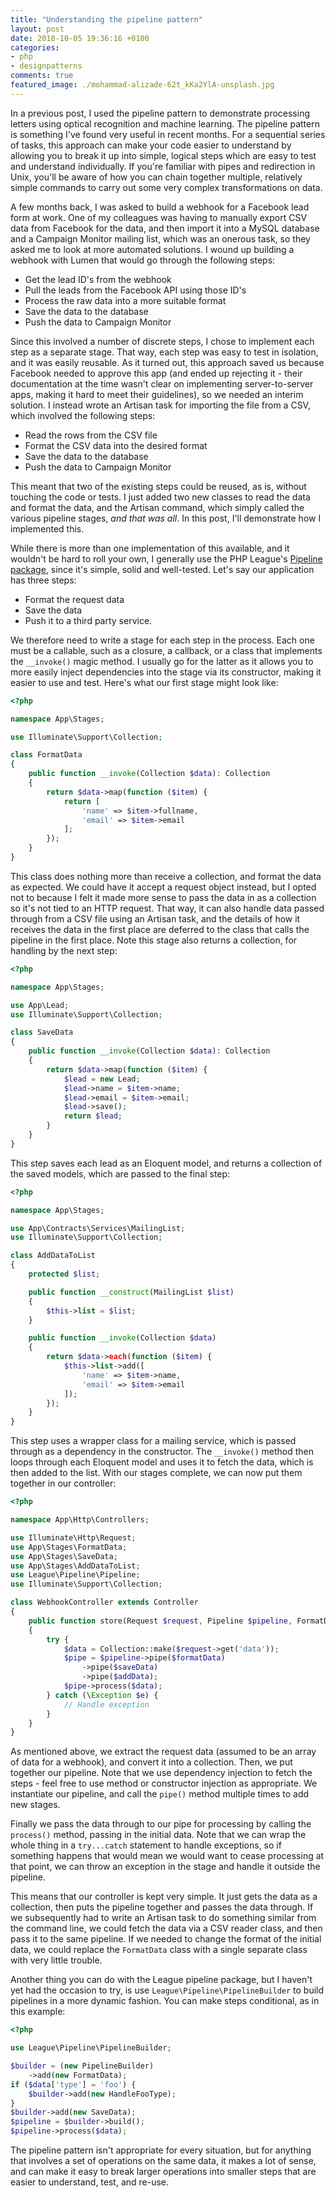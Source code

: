 ```yaml
---
title: "Understanding the pipeline pattern"
layout: post
date: 2018-10-05 19:36:16 +0100
categories:
- php
- designpatterns
comments: true
featured_image: ./mohammad-alizade-62t_kKa2YlA-unsplash.jpg
---
```


In a previous post, I used the pipeline pattern to demonstrate processing letters using optical recognition and machine learning. The pipeline pattern is something I've found very useful in recent months. For a sequential series of tasks, this approach can make your code easier to understand by allowing you to break it up into simple, logical steps which are easy to test and understand individually. If you're familiar with pipes and redirection in Unix, you'll be aware of how you can chain together multiple, relatively simple commands to carry out some very complex transformations on data.

A few months back, I was asked to build a webhook for a Facebook lead form at work. One of my colleagues was having to manually export CSV data from Facebook for the data, and then import it into a MySQL database and a Campaign Monitor mailing list, which was an onerous task, so they asked me to look at more automated solutions. I wound up building a webhook with Lumen that would go through the following steps:

* Get the lead ID's from the webhook
* Pull the leads from the Facebook API using those ID's
* Process the raw data into a more suitable format
* Save the data to the database
* Push the data to Campaign Monitor

Since this involved a number of discrete steps, I chose to implement each step as a separate stage. That way, each step was easy to test in isolation, and it was easily reusable. As it turned out, this approach saved us because Facebook needed to approve this app (and ended up rejecting it - their documentation at the time wasn't clear on implementing server-to-server apps, making it hard to meet their guidelines), so we needed an interim solution. I instead wrote an Artisan task for importing the file from a CSV, which involved the following steps:

* Read the rows from the CSV file
* Format the CSV data into the desired format
* Save the data to the database
* Push the data to Campaign Monitor

This meant that two of the existing steps could be reused, as is, without touching the code or tests. I just added two new classes to read the data and format the data, and the Artisan command, which simply called the various pipeline stages, *and that was all*. In this post, I'll demonstrate how I implemented this.

While there is more than one implementation of this available, and it wouldn't be hard to roll your own, I generally use the PHP League's [Pipeline package](https://pipeline.thephpleague.com/), since it's simple, solid and well-tested. Let's say our application has three steps:

* Format the request data
* Save the data
* Push it to a third party service.

We therefore need to write a stage for each step in the process. Each one must be a callable, such as a closure, a callback, or a class that implements the `__invoke()` magic method. I usually go for the latter as it allows you to more easily inject dependencies into the stage via its constructor, making it easier to use and test. Here's what our first stage might look like:

```php
<?php

namespace App\Stages;

use Illuminate\Support\Collection;

class FormatData
{
    public function __invoke(Collection $data): Collection
    {
        return $data->map(function ($item) {
            return [
                'name' => $item->fullname,
                'email' => $item->email
            ];
        });
    }
}
```

This class does nothing more than receive a collection, and format the data as expected. We could have it accept a request object instead, but I opted not to because I felt it made more sense to pass the data in as a collection so it's not tied to an HTTP request. That way, it can also handle data passed through from a CSV file using an Artisan task, and the details of how it receives the data in the first place are deferred to the class that calls the pipeline in the first place. Note this stage also returns a collection, for handling by the next step:

```php
<?php

namespace App\Stages;

use App\Lead;
use Illuminate\Support\Collection;

class SaveData
{
    public function __invoke(Collection $data): Collection
    {
        return $data->map(function ($item) {
            $lead = new Lead;
            $lead->name = $item->name;
            $lead->email = $item->email;
            $lead->save();
            return $lead;
        }
    }
}
```

This step saves each lead as an Eloquent model, and returns a collection of the saved models, which are passed to the final step:

```php
<?php

namespace App\Stages;

use App\Contracts\Services\MailingList;
use Illuminate\Support\Collection;

class AddDataToList
{
    protected $list;

    public function __construct(MailingList $list)
    {
        $this->list = $list;
    }

    public function __invoke(Collection $data)
    {
        return $data->each(function ($item) {
            $this->list->add([
                'name' => $item->name,
                'email' => $item->email
            ]);
        });
    }
}
```

This step uses a wrapper class for a mailing service, which is passed through as a dependency in the constructor. The `__invoke()` method then loops through each Eloquent model and uses it to fetch the data, which is then added to the list. With our stages complete, we can now put them together in our controller:

```php
<?php

namespace App\Http\Controllers;

use Illuminate\Http\Request;
use App\Stages\FormatData;
use App\Stages\SaveData;
use App\Stages\AddDataToList;
use League\Pipeline\Pipeline;
use Illuminate\Support\Collection;

class WebhookController extends Controller
{
    public function store(Request $request, Pipeline $pipeline, FormatData $formatData, SaveData $savedata, AddDataToList $addData)
    {
        try {
            $data = Collection::make($request->get('data'));
            $pipe = $pipeline->pipe($formatData)
                ->pipe($saveData)
                ->pipe($addData);
            $pipe->process($data);
        } catch (\Exception $e) {
            // Handle exception
        }
    }
}
```

As mentioned above, we extract the request data (assumed to be an array of data for a webhook), and convert it into a collection. Then, we put together our pipeline. Note that we use dependency injection to fetch the steps - feel free to use method or constructor injection as appropriate. We instantiate our pipeline, and call the `pipe()` method multiple times to add new stages.

Finally we pass the data through to our pipe for processing by calling the `process()` method, passing in the initial data. Note that we can wrap the whole thing in a `try...catch` statement to handle exceptions, so if something happens that would mean we would want to cease processing at that point, we can throw an exception in the stage and handle it outside the pipeline.

This means that our controller is kept very simple. It just gets the data as a collection, then puts the pipeline together and passes the data through. If we subsequently had to write an Artisan task to do something similar from the command line, we could fetch the data via a CSV reader class, and then pass it to the same pipeline. If we needed to change the format of the initial data, we could replace the `FormatData` class with a single separate class with very little trouble.

Another thing you can do with the League pipeline package, but I haven't yet had the occasion to try, is use `League\Pipeline\PipelineBuilder` to build pipelines in a more dynamic fashion. You can make steps conditional, as in this example:

```php
<?php

use League\Pipeline\PipelineBuilder;

$builder = (new PipelineBuilder)
    ->add(new FormatData);
if ($data['type'] = 'foo') {
    $builder->add(new HandleFooType);
}
$builder->add(new SaveData);
$pipeline = $builder->build();
$pipeline->process($data);
```

The pipeline pattern isn't appropriate for every situation, but for anything that involves a set of operations on the same data, it makes a lot of sense, and can make it easy to break larger operations into smaller steps that are easier to understand, test, and re-use.

